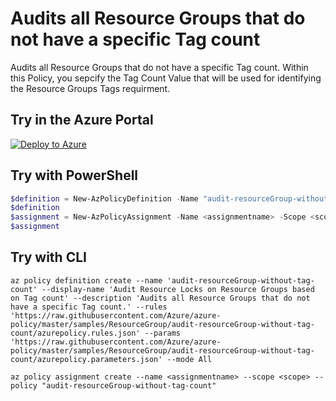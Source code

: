 # Audits all Resource Groups that do not have a specific Tag count

Audits all Resource Groups that do not have a specific Tag count.
Within this Policy, you sepcify the Tag Count Value that will be used for identifying the Resource Groups Tags requirment.

## Try in the Azure Portal

[![Deploy to Azure](http://azuredeploy.net/deploybutton.png)](https://portal.azure.com/#blade/Microsoft_Azure_Policy/CreatePolicyDefinitionBlade/uri/https%3A%2F%2Fraw.githubusercontent.com%2FAzure%2Fazure-policy%2Fmaster%2Fsamples%2FResourceGroup%2Faudit-resourceGroup-without-tag-count%2Fazurepolicy.json)

## Try with PowerShell

````powershell
$definition = New-AzPolicyDefinition -Name "audit-resourceGroup-without-tag-count" -DisplayName "Audit Resource Locks on Resource Groups based on Tag count" -description "Audits all Resource Groups that do not have a specific Tag count." -Policy 'https://raw.githubusercontent.com/Azure/azure-policy/master/samples/ResourceGroup/audit-resourceGroup-without-tag-count/azurepolicy.rules.json' -Parameter 'https://raw.githubusercontent.com/Azure/azure-policy/master/samples/ResourceGroup/audit-resourceGroup-without-tag-count/azurepolicy.parameters.json' -Mode All
$definition
$assignment = New-AzPolicyAssignment -Name <assignmentname> -Scope <scope> -tagName <tagName> -tagValue <tagValue> -PolicyDefinition $definition
$assignment 
````

## Try with CLI

````cli
az policy definition create --name 'audit-resourceGroup-without-tag-count' --display-name 'Audit Resource Locks on Resource Groups based on Tag count' --description 'Audits all Resource Groups that do not have a specific Tag count.' --rules 'https://raw.githubusercontent.com/Azure/azure-policy/master/samples/ResourceGroup/audit-resourceGroup-without-tag-count/azurepolicy.rules.json' --params 'https://raw.githubusercontent.com/Azure/azure-policy/master/samples/ResourceGroup/audit-resourceGroup-without-tag-count/azurepolicy.parameters.json' --mode All

az policy assignment create --name <assignmentname> --scope <scope> --policy "audit-resourceGroup-without-tag-count" 
````
